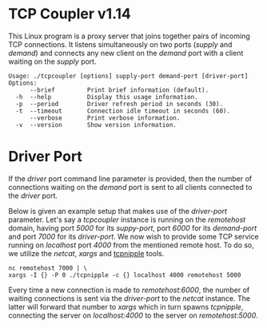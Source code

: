 # TCP Coupler v1.14
This Linux program is a proxy server that joins together pairs of incoming TCP
connections. It listens simultaneously on two ports (_supply_ and _demand_) and
connects any new client on the _demand_ port with a client waiting on the
_supply_ port.

```
Usage: ./tcpcoupler [options] supply-port demand-port [driver-port]
Options:
      --brief         Print brief information (default).
  -h  --help          Display this usage information.
  -p  --period        Driver refresh period in seconds (30).
  -t  --timeout       Connection idle timeout in seconds (60).
      --verbose       Print verbose information.
  -v  --version       Show version information.
```

# Driver Port
If the _driver_ port command line parameter is provided, then the number of
connections waiting on the _demand_ port is sent to all clients connected to the
_driver_ port.

Below is given an example setup that makes use of the _driver-port_ parameter.
Let's say a _tcpcoupler_ instance is running on the _remotehost_ domain, having
port _5000_ for its _suppy-port_, port _6000_ for its _demand-port_ and port
_7000_ for its _driver-port_. We now wish to provide some TCP service running on
_localhost_ port _4000_ from the mentioned remote host. To do so, we utilize the
_netcat_, _xargs_ and [tcpnipple](https://github.com/1Hyena/tcpnipple) tools.

```
nc remotehost 7000 | \
xargs -I {} -P 0 ./tcpnipple -c {} localhost 4000 remotehost 5000
```

Every time a new connection is made to _remotehost:6000_, the number of waiting
connections is sent via the _driver-port_ to the _netcat_ instance. The latter
will forward that number to _xargs_ which in turn spawns _tcpnipple_, connecting
the server on _localhost:4000_ to the server on _remotehost:5000_.
